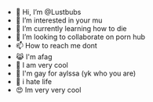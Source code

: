 - 👋 Hi, I’m @Lustbubs
- 👀 I’m interested in your mu
- 🌱 I’m currently learning how to die
- 💪 I’m looking to collaborate on porn hub
- 📫 How to reach me dont
- 😹 I'm afag 
- 🤘 I am very cool
- 🙁 I'm gay for aylssa (yk who you are)
- 🤫 i hate life
- 😍 Im very very cool
